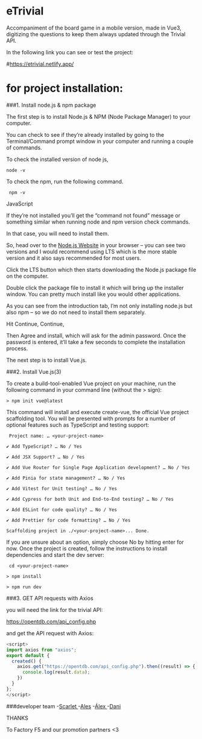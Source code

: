 # eTrivial

Accompaniment of the board game in a mobile version, made in Vue3, digitizing the questions to keep them always updated through the Trivial API.

In the following link you can see or test the project:

#https://etrivial.netlify.app/

# for project installation:

###1. Install node.js & npm package

The first step is to install Node.js & NPM (Node Package Manager) to your computer.

You can check to see if they’re already installed by going to the Terminal/Command prompt window in your computer and running a couple of commands.

To check the installed version of node js,

`node -v`

To check the npm, run the following command.

` npm -v`

JavaScript

If they’re not installed you’ll get the “command not found” message or something similar when running node and npm version check commands.

In that case, you will need to install them.

So, head over to the [Node.js Website](https://nodejs.org/en "Node.js Website") in your browser – you can see two versions and I would recommend using LTS which is the more stable version and it also says recommended for most users.

Click the LTS button which then starts downloading the Node.js package file on the computer. 

Double click the package file to install it which will bring up the installer window. You can pretty much install like you would other applications.

As you can see from the introduction tab, I’m not only installing node.js but also npm – so we do not need to install them separately.

Hit Continue, Continue,

Then Agree and install, which will ask for the admin password. Once the password is entered, it’ll take a few seconds to complete the installation process.

The next step is to install Vue.js.

###2. Install Vue.js(3)

To create a build-tool-enabled Vue project on your machine, run the following command in your command line (without the > sign):

`> npm init vue@latest`

This command will install and execute create-vue, the official Vue project scaffolding tool. You will be presented with prompts for a number of optional features such as TypeScript and testing support:

` Project name: … <your-project-name>`

`✔ Add TypeScript? … No / Yes`

`✔ Add JSX Support? … No / Yes`

`✔ Add Vue Router for Single Page Application development? … No / Yes`

`✔ Add Pinia for state management? … No / Yes`

`✔ Add Vitest for Unit testing? … No / Yes`

`✔ Add Cypress for both Unit and End-to-End testing? … No / Yes`

`✔ Add ESLint for code quality? … No / Yes`

`✔ Add Prettier for code formatting? … No / Yes`

`Scaffolding project in ./<your-project-name>...
Done.`

If you are unsure about an option, simply choose No by hitting enter for now. Once the project is created, follow the instructions to install dependencies and start the dev server:

` cd <your-project-name>`

`> npm install`

`> npm run dev`

###3.  GET API requests with Axios

you will need the link for the trivial API: 

https://opentdb.com/api_config.php

and get the API request with Axios:

```javascript
<script>
import axios from "axios";
export default {
  created() {
    axios.get("https://opentdb.com/api_config.php").then((result) => {
      console.log(result.data);
    })
  }
};
</script>

```





###developer team
-[Scarlet ](https://github.com/skyrosa "Scarlet ")
-[Ales](https://github.com/aleswebgit "Ales")
-[Álex ](https://github.com/ginkgob "Álex ")
-[Dani](https://github.com/LvL090 "Daniel calvo")

THANKS

To Factory F5 and our promotion partners <3
